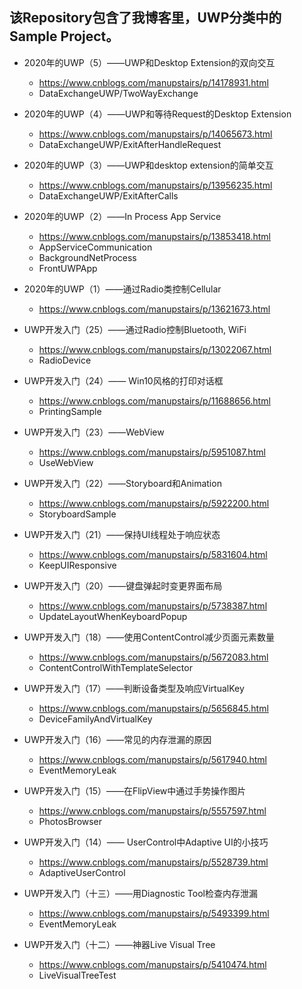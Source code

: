 ## 该Repository包含了我博客里，UWP分类中的Sample Project。

* 2020年的UWP（5）——UWP和Desktop Extension的双向交互
  * https://www.cnblogs.com/manupstairs/p/14178931.html
  * DataExchangeUWP/TwoWayExchange

* 2020年的UWP（4）——UWP和等待Request的Desktop Extension
  * https://www.cnblogs.com/manupstairs/p/14065673.html
  * DataExchangeUWP/ExitAfterHandleRequest

* 2020年的UWP（3）——UWP和desktop extension的简单交互
  * https://www.cnblogs.com/manupstairs/p/13956235.html
  * DataExchangeUWP/ExitAfterCalls

* 2020年的UWP（2）——In Process App Service
  * https://www.cnblogs.com/manupstairs/p/13853418.html
  * AppServiceCommunication
  * BackgroundNetProcess
  * FrontUWPApp

* 2020年的UWP（1）——通过Radio类控制Cellular
  * https://www.cnblogs.com/manupstairs/p/13621673.html
* UWP开发入门（25）——通过Radio控制Bluetooth, WiFi
  * https://www.cnblogs.com/manupstairs/p/13022067.html
  * RadioDevice

* UWP开发入门（24）—— Win10风格的打印对话框
  * https://www.cnblogs.com/manupstairs/p/11688656.html
  * PrintingSample
  
* UWP开发入门（23）——WebView
  * https://www.cnblogs.com/manupstairs/p/5951087.html
  * UseWebView
  
* UWP开发入门（22）——Storyboard和Animation
  * https://www.cnblogs.com/manupstairs/p/5922200.html
  * StoryboardSample
  
* UWP开发入门（21）——保持UI线程处于响应状态
  * https://www.cnblogs.com/manupstairs/p/5831604.html
  * KeepUIResponsive
  
* UWP开发入门（20）——键盘弹起时变更界面布局
  * https://www.cnblogs.com/manupstairs/p/5738387.html
  * UpdateLayoutWhenKeyboardPopup
  
* UWP开发入门（18）——使用ContentControl减少页面元素数量
  * https://www.cnblogs.com/manupstairs/p/5672083.html
  * ContentControlWithTemplateSelector
  
* UWP开发入门（17）——判断设备类型及响应VirtualKey
  * https://www.cnblogs.com/manupstairs/p/5656845.html
  * DeviceFamilyAndVirtualKey
  
* UWP开发入门（16）——常见的内存泄漏的原因
  * https://www.cnblogs.com/manupstairs/p/5617940.html
  * EventMemoryLeak
 
* UWP开发入门（15）——在FlipView中通过手势操作图片
  * https://www.cnblogs.com/manupstairs/p/5557597.html
  * PhotosBrowser
  
* UWP开发入门（14）—— UserControl中Adaptive UI的小技巧
  * https://www.cnblogs.com/manupstairs/p/5528739.html
  * AdaptiveUserControl
  
* UWP开发入门（十三）——用Diagnostic Tool检查内存泄漏
  * https://www.cnblogs.com/manupstairs/p/5493399.html
  * EventMemoryLeak
  
* UWP开发入门（十二）——神器Live Visual Tree
  * https://www.cnblogs.com/manupstairs/p/5410474.html
  * LiveVisualTreeTest
